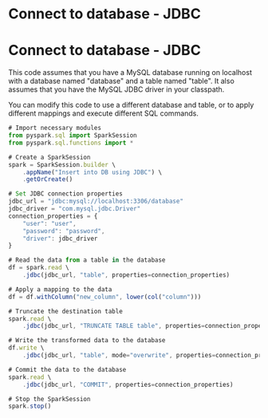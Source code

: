 # Connect to database - JDBC


<!--more-->

# Connect to database - JDBC

This code assumes that you have a MySQL database running on localhost with a database named "database" and a table named "table". It also assumes that you have the MySQL JDBC driver in your classpath.

You can modify this code to use a different database and table, or to apply different mappings and execute different SQL commands.

```jsx
# Import necessary modules
from pyspark.sql import SparkSession
from pyspark.sql.functions import *

# Create a SparkSession
spark = SparkSession.builder \
    .appName("Insert into DB using JDBC") \
    .getOrCreate()

# Set JDBC connection properties
jdbc_url = "jdbc:mysql://localhost:3306/database"
jdbc_driver = "com.mysql.jdbc.Driver"
connection_properties = {
    "user": "user",
    "password": "password",
    "driver": jdbc_driver
}

# Read the data from a table in the database
df = spark.read \
    .jdbc(jdbc_url, "table", properties=connection_properties)

# Apply a mapping to the data
df = df.withColumn("new_column", lower(col("column")))

# Truncate the destination table
spark.read \
    .jdbc(jdbc_url, "TRUNCATE TABLE table", properties=connection_properties)

# Write the transformed data to the database
df.write \
    .jdbc(jdbc_url, "table", mode="overwrite", properties=connection_properties)

# Commit the data to the database
spark.read \
    .jdbc(jdbc_url, "COMMIT", properties=connection_properties)

# Stop the SparkSession
spark.stop()
```
